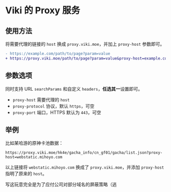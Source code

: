 # Viki 的 Proxy 服务

## 使用方法

将需要代理的链接的 `host` 换成 `proxy.viki.moe`，并加上 `proxy-host` 参数即可。

```diff
- https://example.com/path/to/page?param=value
+ https://proxy.viki.moe/path/to/page?param=value&proxy-host=example.com
```

## 参数选项

同时支持 URL `searchParams` 和自定义 `headers`，**任选其一**设置即可。

- `proxy-host` 需要代理的 `host`
- `proxy-protocol` 协议，默认 `https`，可空
- `proxy-port` 端口，HTTPS 默认为 `443`，可空

## 举例

比如某哈游的原神卡池数据：

```plain
https://proxy.viki.moe/hk4e/gacha_info/cn_gf01/gacha/list.json?proxy-host=webstatic.mihoyo.com
```

以上链接将 `webstatic.mihoyo.com` 换成了 `proxy.viki.moe`，并添加 `proxy-host` 指明了原来的 `host`。

写这玩意完全是为了应付公司对部分域名的屏蔽策略（逃
